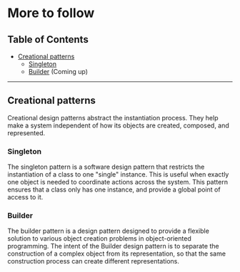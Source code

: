 # More to follow

## Table of Contents

- [Creational patterns](#creational-patterns)
    - [Singleton](#singleton)
    - [Builder](#builder) (Coming up)

---

## Creational patterns
Creational design patterns abstract the instantiation process. They help make a system independent of how its objects
are created, composed, and represented.

### Singleton
The singleton pattern is a software design pattern that restricts the instantiation of a class to one "single" instance.
This is useful when exactly one object is needed to coordinate actions across the system.
This pattern ensures that a class only has one instance, and provide a global point of access to it.

### Builder
The builder pattern is a design pattern designed to provide a flexible solution to various object creation problems in
object-oriented programming. The intent of the Builder design pattern is to separate the construction of a complex
object from its representation, so that the same construction process can create different representations.